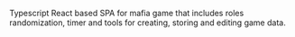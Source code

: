 Typescript React based SPA for mafia game that includes roles randomization, timer and tools for creating, storing and editing game data.
